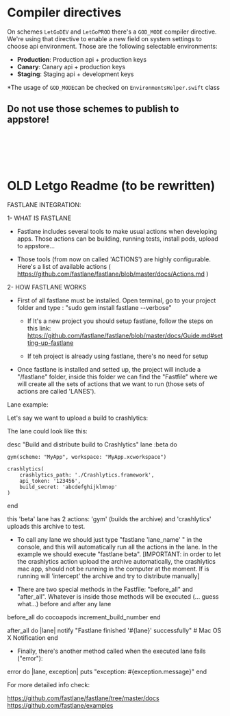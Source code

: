 # Compiler directives

On schemes `LetGoDEV` and `LetGoPROD` there's a `GOD_MODE` compiler directive. We're using that directive to enable a new field on system settings to choose api environment. Those are the following selectable environments:

- **Production**:   Production api + production keys
- **Canary**: Canary api + production keys
- **Staging**: Staging api + development keys

*The usage of `GOD_MODE`can be checked on `EnvironmentsHelper.swift` class


## Do not use those schemes to publish to appstore!
<br>
<br>
<br>
<br>

# OLD Letgo Readme (to be rewritten)


FASTLANE INTEGRATION:

1- WHAT IS FASTLANE

- Fastlane includes several tools to make usual actions when developing apps.  Those actions can be building, running tests, install pods, upload to appstore...

- Those tools (from now on called 'ACTIONS') are highly configurable.  Here's a list of available actions ( https://github.com/fastlane/fastlane/blob/master/docs/Actions.md )



2- HOW FASTLANE WORKS

- First of all fastlane must be installed.  Open terminal, go to your project folder and type :  "sudo gem install fastlane --verbose"

	- If It's a new project you should setup fastlane, follow the steps on this link: https://github.com/fastlane/fastlane/blob/master/docs/Guide.md#setting-up-fastlane

	- If teh project is already using fastlane, there's no need for setup

- Once fastlane is installed and setted up, the project will include a "/fastlane" folder, inside this folder we can find the "Fastfile" where we will create all the sets of actions that we want to run (those sets of actions are called 'LANES').

Lane example:

Let's say we want to upload a build to crashlytics:

The lane could look like this:

desc "Build and distribute build to Crashlytics"
  lane :beta do
    
    gym(scheme: "MyApp", workspace: "MyApp.xcworkspace")

    crashlytics(
  		crashlytics_path: './Crashlytics.framework',
  		api_token: '123456',
	  	build_secret: 'abcdefghijklmnop'
	)
  end

this 'beta' lane has 2 actions: 'gym' (builds the archive) and 'crashlytics' uploads this archive to test.


- To call any lane we should just type "fastlane 'lane_name' " in the console, and this will automatically run all the actions in the lane.  In the example we should execute "fastlane beta". [IMPORTANT: in order to let the crashlytics action upload the archive automatically, the crashlytics mac app, should not be running in the computer at the moment.  If is running will 'intercept' the archive and try to distribute manually]

- There are two special methods in the Fastfile: "before_all" and "after_all".  Whatever is inside those methods will be executed (... guess what...) before and after any lane

before_all do
    cocoapods
    increment_build_number
  end

after_all do |lane|
    notify "Fastlane finished '#{lane}' successfully" # Mac OS X Notification
  end


- Finally, there's another method called when the executed lane fails ("error"):

error do |lane, exception|
 	puts "exception: #{exception.message}"
  end


For more detailed info check:

https://github.com/fastlane/fastlane/tree/master/docs
https://github.com/fastlane/examples


